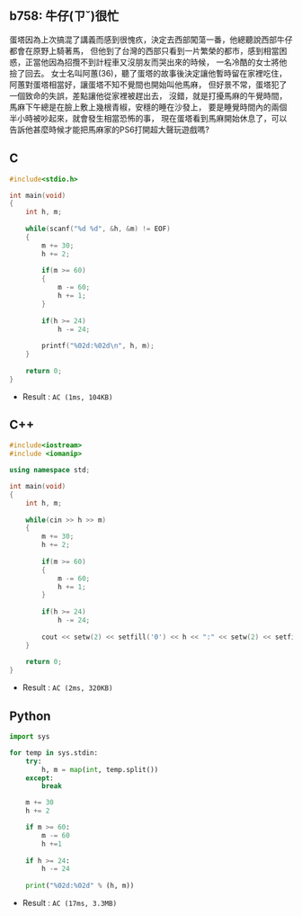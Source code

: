## b758: 牛仔(ㄗˇ)很忙
蛋塔因為上次搞混了講義而感到很愧疚，決定去西部闖蕩一番，他總聽說西部牛仔都會在原野上騎著馬，
但他到了台灣的西部只看到一片繁榮的都市，感到相當困惑，正當他因為招攬不到計程車又沒朋友而哭出來的時候，
一名冷酷的女士將他撿了回去。
女士名叫阿蕙(36)，聽了蛋塔的故事後決定讓他暫時留在家裡吃住，阿蕙對蛋塔相當好，讓蛋塔不知不覺間也開始叫他馬麻，
但好景不常，蛋塔犯了一個致命的失誤，差點讓他從家裡被趕出去，
沒錯，就是打擾馬麻的午覺時間，馬麻下午總是在臉上敷上幾根青椒，安穩的睡在沙發上，
要是睡覺時間內的兩個半小時被吵起來，就會發生相當恐怖的事，
現在蛋塔看到馬麻開始休息了，可以告訴他甚麼時候才能把馬麻家的PS6打開超大聲玩遊戲嗎?

## C
```C
#include<stdio.h>

int main(void)
{
	int h, m;
	
	while(scanf("%d %d", &h, &m) != EOF)
	{
		m += 30;
		h += 2;
		
		if(m >= 60)
		{
			m -= 60;
			h += 1;
		}
		
		if(h >= 24)
			h -= 24;
			
		printf("%02d:%02d\n", h, m);
	}
	
	return 0;
}
```
 * Result : `AC (1ms, 104KB)`

## C++
```C++
#include<iostream>
#include <iomanip>

using namespace std;

int main(void)
{
	int h, m;
	
	while(cin >> h >> m)
	{
		m += 30;
		h += 2;
		
		if(m >= 60)
		{
			m -= 60;
			h += 1;
		}
		
		if(h >= 24)
			h -= 24;
			
		cout << setw(2) << setfill('0') << h << ":" << setw(2) << setfill('0') << m << endl;
	}
	
	return 0;
}
```
 * Result : `AC (2ms, 320KB)`

## Python
```python
import sys

for temp in sys.stdin:
    try:
        h, m = map(int, temp.split())
    except:
        break

    m += 30
    h += 2

    if m >= 60:
        m -= 60
        h +=1
    
    if h >= 24:
        h -= 24
    
    print("%02d:%02d" % (h, m))
```
 * Result : `AC (17ms, 3.3MB)`
